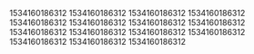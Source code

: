 1534160186312
1534160186312
1534160186312
1534160186312
1534160186312
1534160186312
1534160186312
1534160186312
1534160186312
1534160186312
1534160186312
1534160186312
1534160186312
1534160186312
1534160186312
